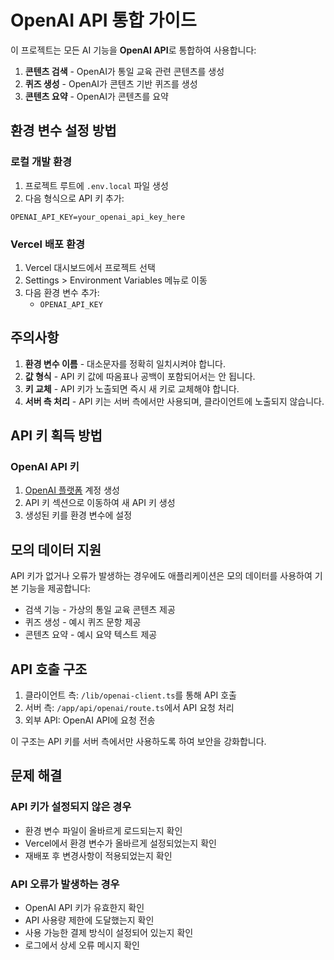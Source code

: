 # OpenAI API 통합 가이드

이 프로젝트는 모든 AI 기능을 **OpenAI API**로 통합하여 사용합니다:

1. **콘텐츠 검색** - OpenAI가 통일 교육 관련 콘텐츠를 생성
2. **퀴즈 생성** - OpenAI가 콘텐츠 기반 퀴즈를 생성
3. **콘텐츠 요약** - OpenAI가 콘텐츠를 요약

## 환경 변수 설정 방법

### 로컬 개발 환경

1. 프로젝트 루트에 `.env.local` 파일 생성
2. 다음 형식으로 API 키 추가:

```
OPENAI_API_KEY=your_openai_api_key_here
```

### Vercel 배포 환경

1. Vercel 대시보드에서 프로젝트 선택
2. Settings > Environment Variables 메뉴로 이동
3. 다음 환경 변수 추가:
   - `OPENAI_API_KEY`

## 주의사항

1. **환경 변수 이름** - 대소문자를 정확히 일치시켜야 합니다.
2. **값 형식** - API 키 값에 따옴표나 공백이 포함되어서는 안 됩니다.
3. **키 교체** - API 키가 노출되면 즉시 새 키로 교체해야 합니다.
4. **서버 측 처리** - API 키는 서버 측에서만 사용되며, 클라이언트에 노출되지 않습니다.

## API 키 획득 방법

### OpenAI API 키
1. [OpenAI 플랫폼](https://platform.openai.com/) 계정 생성
2. API 키 섹션으로 이동하여 새 API 키 생성
3. 생성된 키를 환경 변수에 설정

## 모의 데이터 지원

API 키가 없거나 오류가 발생하는 경우에도 애플리케이션은 모의 데이터를 사용하여 기본 기능을 제공합니다:
- 검색 기능 - 가상의 통일 교육 콘텐츠 제공
- 퀴즈 생성 - 예시 퀴즈 문항 제공
- 콘텐츠 요약 - 예시 요약 텍스트 제공

## API 호출 구조

1. 클라이언트 측: `/lib/openai-client.ts`를 통해 API 호출
2. 서버 측: `/app/api/openai/route.ts`에서 API 요청 처리
3. 외부 API: OpenAI API에 요청 전송

이 구조는 API 키를 서버 측에서만 사용하도록 하여 보안을 강화합니다.

## 문제 해결

### API 키가 설정되지 않은 경우
- 환경 변수 파일이 올바르게 로드되는지 확인
- Vercel에서 환경 변수가 올바르게 설정되었는지 확인
- 재배포 후 변경사항이 적용되었는지 확인

### API 오류가 발생하는 경우
- OpenAI API 키가 유효한지 확인
- API 사용량 제한에 도달했는지 확인
- 사용 가능한 결제 방식이 설정되어 있는지 확인
- 로그에서 상세 오류 메시지 확인